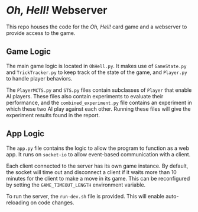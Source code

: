 # _Oh, Hell!_ Webserver
This repo houses the code for the _Oh, Hell!_ card game and a webserver to provide access to the game.

## Game Logic
The main game logic is located in `OhHell.py`. It makes use of `GameState.py` and `TrickTracker.py` to keep track of the state of the game, and `Player.py` to handle player behaviors.

The `PlayerMCTS.py` and `STS.py` files contain subclasses of `Player` that enable AI players. These files also contain experiments to evaluate their performance, and the `combined_experiment.py` file contains an experiment in which these two AI play against each other. Running these files will give the experiment results found in the report.

## App Logic
The `app.py` file contains the logic to allow the program to function as a web app. It runs on `socket-io` to allow event-based communication with a client.

Each client connected to the server has its own game instance. By default, the socket will time out and disconnect a client if it waits more than 10 minutes for the client to make a move in its game. This can be reconfigured by setting the `GAME_TIMEOUT_LENGTH` environment variable.

To run the server, the `run-dev.sh` file is provided. This will enable auto-reloading on code changes.
